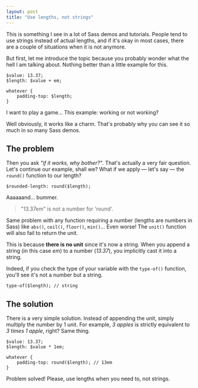 ```yaml
---
layout: post
title: "Use lengths, not strings"
---
```


This is something I see in a lot of Sass demos and tutorials. People tend to use strings instead of actual lengths, and if it's okay in most cases, there are a couple of situations when it is not anymore.

But first, let me introduce the topic because you probably wonder what the hell I am talking about. Nothing better than a little example for this.

<pre class="language-scss"><code>$value: 13.37;
$length: $value + em;
    
whatever {
    padding-top: $length;
}</code></pre>

I want to play a game... This example: working or not working?

Well obviously, it works like a charm. That's probably why you can see it so much in so many Sass demos.

## The problem

Then you ask *"if it works, why bother?"*. That's actually a very fair question. Let's continue our example, shall we? What if we apply &mdash; let's say &mdash; the `round()` function to our length?

<pre class="language-scss"><code>$rounded-length: round($length);</code></pre>

Aaaaaand... bummer.

> "13.37em" is not a number for 'round'.

Same problem with any function requiring a number (lengths are numbers in Sass) like `abs()`, `ceil()`, `floor()`, `min()`... Even worse! The `unit()` function will also fail to return the unit. 

This is because **there is no unit** since it's now a string. When you append a string (in this case *em*) to a number (*13.37*), you implicitly cast it into a string.

Indeed, if you check the type of your variable with the `type-of()` function, you'll see it's not a number but a string.

<pre class="language-scss"><code>type-of($length); // string</code></pre>

## The solution

There is a very simple solution. Instead of appending the unit, simply multiply the number by 1 unit. For example, *3 apples* is strictly equivalent to *3 times 1 apple*, right? Same thing.

<pre class="language-scss"><code>$value: 13.37;
$length: $value * 1em;
    
whatever {
    padding-top: round($length); // 13em
}</code></pre>

Problem solved! Please, use lengths when you need to, not strings.
